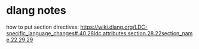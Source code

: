 # dlang notes

how to put section directives:
https://wiki.dlang.org/LDC-specific_language_changes#.40.28ldc.attributes.section.28.22section_name.22.29.29